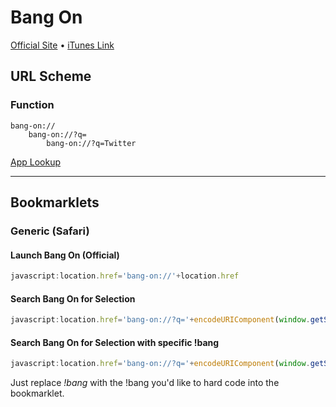 # Bang On

[Official Site](http://kepner.me/apps/) • [iTunes Link](https://itunes.apple.com/us/app/bang-on-a-nice-search-app/id521507324?mt=8)

## URL Scheme

### Function

    bang-on://
        bang-on://?q=
            bang-on://?q=Twitter

[App Lookup](http://applookup.com/App/521507324)

---

## Bookmarklets

### Generic (Safari)

#### Launch Bang On (Official)

```javascript
javascript:location.href='bang-on://'+location.href
```

#### Search Bang On for Selection

```javascript
javascript:location.href='bang-on://?q='+encodeURIComponent(window.getSelection())
```

#### Search Bang On for Selection with specific !bang

```javascript
javascript:location.href='bang-on://?q='+encodeURIComponent(window.getSelection())+'%20'+'!bang'
```

Just replace *!bang* with the !bang you'd like to hard code into the bookmarklet.

